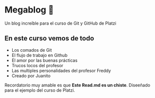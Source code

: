 # Megablog 💙
Un blog increíble para el curso de Git y GitHub de Platzi

## En este curso vemos de todo 
* Los comados de Git
* El flujo de trabajo en Github
* El amor por las buenas prácticas 
* Trucos locos del profesor
* Las multiples personalidades del profesor Freddy
* Creado por Juanito

Recordatorio muy amable es que **Este Read.md es un chiste**. Diseeñado para el ejemplo del curso de Platzi.
